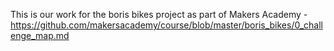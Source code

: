 This is our work for the boris bikes project as part of Makers Academy - https://github.com/makersacademy/course/blob/master/boris_bikes/0_challenge_map.md


